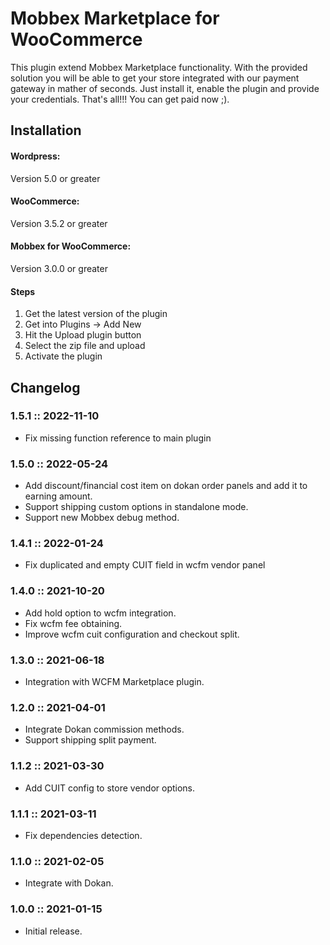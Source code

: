 # Mobbex Marketplace for WooCommerce

This plugin extend Mobbex Marketplace functionality. With the provided solution you will be able to get your store integrated with our payment gateway in mather of seconds. Just install it, enable the plugin and provide your credentials. That's all!!! You can get paid now ;).

## Installation

#### Wordpress:

Version 5.0 or greater

#### WooCommerce:

Version 3.5.2 or greater

#### Mobbex for WooCommerce:

Version 3.0.0 or greater

#### Steps

1) Get the latest version of the plugin
2) Get into Plugins -> Add New
3) Hit the Upload plugin button
4) Select the zip file and upload
5) Activate the plugin

## Changelog

### 1.5.1 :: 2022-11-10
- Fix missing function reference to main plugin

### 1.5.0 :: 2022-05-24
- Add discount/financial cost item on dokan order panels and add it to earning amount.
- Support shipping custom options in standalone mode.
- Support new Mobbex debug method.

### 1.4.1 :: 2022-01-24
- Fix duplicated and empty CUIT field in wcfm vendor panel

### 1.4.0 :: 2021-10-20
- Add hold option to wcfm integration.
- Fix wcfm fee obtaining.
- Improve wcfm cuit configuration and checkout split.

### 1.3.0 :: 2021-06-18
- Integration with WCFM Marketplace plugin.

### 1.2.0 :: 2021-04-01
- Integrate Dokan commission methods.
- Support shipping split payment.

### 1.1.2 :: 2021-03-30
- Add CUIT config to store vendor options.

### 1.1.1 :: 2021-03-11
- Fix dependencies detection.

### 1.1.0 :: 2021-02-05
- Integrate with Dokan.

### 1.0.0 :: 2021-01-15
- Initial release.
